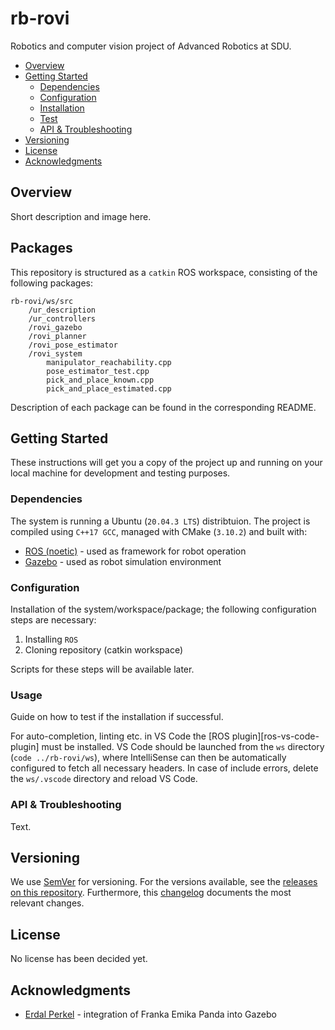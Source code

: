 # rb-rovi
Robotics and computer vision project of Advanced Robotics at SDU.

* [Overview](#overview)
* [Getting Started](#getting-started)
	+ [Dependencies](#dependencies)
	+ [Configuration](#configuration)
	+ [Installation](#installation)
	+ [Test](#test)
	+ [API & Troubleshooting](#api--troubleshooting)
* [Versioning](#versioning)
* [License](#license)
* [Acknowledgments](#acknowledgments)

## Overview

Short description and image here.

## Packages

This repository is structured as a `catkin` ROS workspace, consisting of the following packages:

```
rb-rovi/ws/src
    /ur_description
    /ur_controllers
    /rovi_gazebo
    /rovi_planner
    /rovi_pose_estimator
    /rovi_system
        manipulator_reachability.cpp
        pose_estimator_test.cpp
        pick_and_place_known.cpp
        pick_and_place_estimated.cpp
```

Description of each package can be found in the corresponding README.

## Getting Started

These instructions will get you a copy of the project up and running on your local machine for development and testing purposes.

### Dependencies

The system is running a Ubuntu (`20.04.3 LTS`) distribtuion. The project is compiled using `C++17 GCC`, managed with CMake (`3.10.2`) and built with:

* [ROS (noetic)][ros] - used as framework for robot operation
* [Gazebo][gazebo] - used as robot simulation environment

### Configuration

Installation of the system/workspace/package; the following configuration steps are necessary:

1. Installing `ROS`
2. Cloning repository (catkin workspace)

Scripts for these steps will be available later.

### Usage

Guide on how to test if the installation if successful.

For auto-completion, linting etc. in VS Code the [ROS plugin][ros-vs-code-plugin] must be installed. VS Code should be launched from the `ws` directory (`code ../rb-rovi/ws`), where IntelliSense can then be automatically configured to fetch all necessary headers. In case of include errors, delete the `ws/.vscode` directory and reload VS Code.

### API & Troubleshooting

Text.

## Versioning

We use [SemVer][semver] for versioning. For the versions available, see the [releases on this repository][releases]. Furthermore, this [changelog] documents the most relevant changes.

## License

No license has been decided yet.

## Acknowledgments

- [Erdal Perkel][erdal-git] - integration of Franka Emika Panda into Gazebo

[semver]: http://semver.org/
[releases]: about:blank
[changelog]: CHANGELOG.md
[wiki]: about:blank

[ros]: http://wiki.ros.org/noetic/
[gazebo]: http://gazebosim.org/

[erdal-git]: https://github.com/erdalpekel

